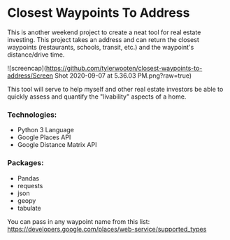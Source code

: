 # Closest Waypoints To Address

This is another weekend project to create a neat tool for real estate investing. This project takes an address and can return the closest waypoints (restaurants, schools, transit, etc.) and the waypoint's distance/drive time.

![screencap](https://github.com/tylerwooten/closest-waypoints-to-address/Screen Shot 2020-09-07 at 5.36.03 PM.png?raw=true)

This tool will serve to help myself and other real estate investors be able to quickly assess and quantify the "livability" aspects of a home.

### Technologies:
- Python 3 Language
- Google Places API
- Google Distance Matrix API

### Packages:
- Pandas
- requests
- json
- geopy
- tabulate

You can pass in any waypoint name from this list:
https://developers.google.com/places/web-service/supported_types
